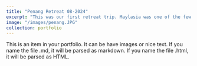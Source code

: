 ```yaml
---
title: "Penang Retreat 08-2024"
excerpt: "This was our first retreat trip. Maylasia was one of the few destinations where none of us needed a visa to enter, though it does cost me a passortpage each time! We had many brainstorming sessions on LLM-based PL research, along with adventures exploring Penang Hill and Georage Town. We purchased an expensive group picture at the top of Penang Hill. It now sits proudly on my desk. This picture was taken while we were having an unforgettable Malaysian Laksa."
image: "/images/penang.JPG"
collection: portfolio
---
```


This is an item in your portfolio. It can be have images or nice text. If you name the file .md, it will be parsed as markdown. If you name the file .html, it will be parsed as HTML. 
